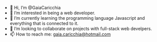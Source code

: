 - 👋 Hi, I’m @GaiaCaricchia
- 👀 I’m interested in being a web developer.
- 🌱 I’m currently learning the programming language Javascript and everything that is connected to it.
- 💞️ I’m looking to collaborate on projects with full-stack web develpers. 
- 📫 How to reach me: gaia.caricchia@hotmail.com

<!---
GaiaCaricchia/GaiaCaricchia is a ✨ special ✨ repository because its `README.md` (this file) appears on your GitHub profile.
You can click the Preview link to take a look at your changes.
--->
